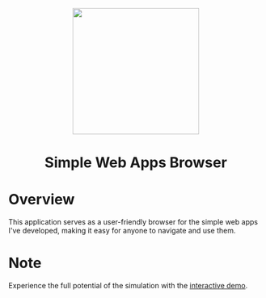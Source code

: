<p align="center"><img src="https://raw.githubusercontent.com/Mahmoud46/Simple-Web-Apps-Browser/1f50ed75f3286fa9c6b9783f9c91af5471cfeaf2/static/imgs/applica_brandname.svg" width=250></p>
<h1 align=center>Simple Web Apps Browser</h1>
<h1>Overview</h1>
<p>This application serves as a user-friendly browser for the simple web apps I've developed, making it easy for anyone to navigate and use them.</p>
<h1>Note</h1>
<p>Experience the full potential of the simulation with the <a href="https://mahmoud46.github.io/Simple-Web-Apps-Browser/">interactive demo</a>.</p>

